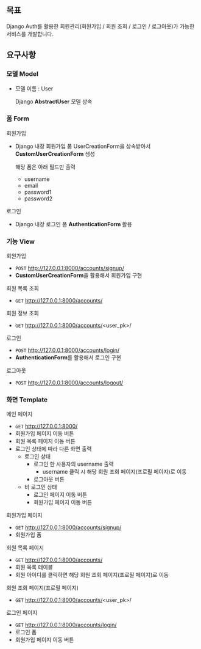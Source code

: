 ## 목표

Django Auth를 활용한 회원관리(회원가입 / 회원 조회 / 로그인 / 로그아웃)가 가능한 서비스를 개발합니다.

## 요구사항

### 모델 Model

- 모델 이름 : User

  Django **AbstractUser** 모델 상속

### **폼 Form**

회원가입

- Django 내장 회원가입 폼 UserCreationForm을 상속받아서 **CustomUserCreationForm** 생성

  해당 폼은 아래 필드만 출력

  - username
  - email
  - password1
  - password2

로그인

- Django 내장 로그인 폼 **AuthenticationForm** 활용

### 기능  View

회원가입

- `POST` http://127.0.0.1:8000/accounts/signup/
- **CustomUserCreationForm**을 활용해서 회원가입 구현

회원 목록 조회

- `GET` http://127.0.0.1:8000/accounts/

회원 정보 조회

- `GET` http://127.0.0.1:8000/accounts/<user_pk>/

로그인

- `POST` http://127.0.0.1:8000/accounts/login/
- **AuthenticationForm**를 활용해서 로그인 구현

로그아웃

- `POST` http://127.0.0.1:8000/accounts/logout/

### 화면 Template

메인 페이지 

- `GET` http://127.0.0.1:8000/
- 회원가입 페이지 이동 버튼
- 회원 목록 페이지 이동 버튼
- 로그인 상태에 따라 다른 화면 출력
  - 로그인 상태
    - 로그인 한 사용자의 username 출력
      - username 클릭 시 해당 회원 조회 페이지(프로필 페이지)로 이동
    - 로그아웃 버튼
  - 비 로그인 상태
    - 로그인 페이지 이동 버튼
    - 회원가입 페이지 이동 버튼

회원가입 페이지

- `GET` http://127.0.0.1:8000/accounts/signup/
- 회원가입 폼

회원 목록 페이지

- `GET` http://127.0.0.1:8000/accounts/
- 회원 목록 테이블
- 회원 아이디를 클릭하면 해당 회원 조회 페이지(프로필 페이지)로 이동

회원 조회 페이지(프로필 페이지)

- `GET` http://127.0.0.1:8000/accounts/<user_pk>/

로그인 페이지

- `GET` http://127.0.0.1:8000/accounts/login/
- 로그인 폼
- 회원가입 페이지 이동 버튼